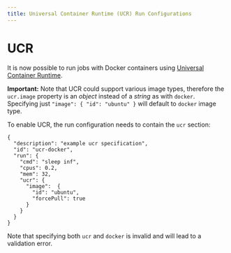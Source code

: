 ```yaml
---
title: Universal Container Runtime (UCR) Run Configurations
---
```


# UCR

It is now possible to run jobs with Docker containers using [Universal Container Runtime](http://mesos.apache.org/documentation/latest/container-image/).

**Important:** Note that UCR could support various image types, therefore the `ucr.image` property is 
an _object_ instead of a _string_ as with `docker`. Specifying just `"image": { "id": "ubuntu" }` will 
default to `docker` image type.

To enable UCR, the run configuration needs to contain the `ucr` section:

```
{
  "description": "example ucr specification",
  "id": "ucr-docker",
  "run": {
    "cmd": "sleep inf",
    "cpus": 0.2,
    "mem": 32,
    "ucr": {
      "image":  {
        "id": "ubuntu",
        "forcePull": true
      }
    }
  }
}
```

Note that specifying both `ucr` and `docker` is invalid and will lead to a validation error.